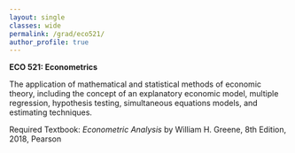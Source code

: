 ```yaml
---
layout: single
classes: wide
permalink: /grad/eco521/
author_profile: true
---
```


**ECO 521: Econometrics**

The application of mathematical and statistical methods of economic theory, including the concept of an explanatory economic model, multiple regression, hypothesis testing, simultaneous equations models, and estimating techniques.

Required Textbook: *Econometric Analysis* by William H. Greene, 8th Edition, 2018, Pearson
